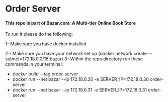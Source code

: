 # Order Server

#### This repo is part of Bazar.com: A Multi-tier Online Book Store

To run it please do the following:

1- Make sure you have docker installed

2 - Make sure you have your network set up (docker network create --subnet=172.18.0.0/16 bazar)
3- Within the repo directory run these commands in your terminal:
* docker build --tag order-server .
* docker run --net bazar --ip 172.18.0.30 -e SERVER_IP=172.18.0.30 order-server
* docker run --net bazar --ip 172.18.0.31 -e SERVER_IP=172.18.0.31 order-server
